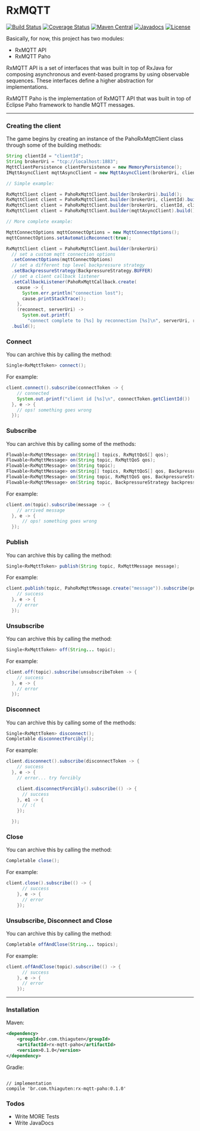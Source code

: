 # RxMQTT

[![Build Status](https://travis-ci.org/thiaguten/rx-mqtt.svg?branch=master)](https://travis-ci.org/thiaguten/rx-mqtt)
[![Coverage Status](https://coveralls.io/repos/github/thiaguten/rx-mqtt/badge.svg?branch=master)](https://coveralls.io/github/thiaguten/rx-mqtt?branch=master)
[![Maven Central](https://maven-badges.herokuapp.com/maven-central/br.com.thiaguten/rx-mqtt-paho/badge.svg)](http://search.maven.org/#search|gav|1|g:"br.com.thiaguten"%20AND%20a:"rx-mqtt-paho")
[![Javadocs](http://www.javadoc.io/badge/br.com.thiaguten/rx-mqtt-paho.svg)](http://www.javadoc.io/doc/br.com.thiaguten/rx-mqtt-paho)
[![License](https://img.shields.io/:license-apache-brightgreen.svg)](http://www.apache.org/licenses/LICENSE-2.0.txt)

Basically, for now, this project has two modules:

 - RxMQTT API
 - RxMQTT Paho

RxMQTT API is a set of interfaces that was built in top of RxJava for composing asynchronous and event-based programs by using observable sequences. These interfaces define a higher abstraction for implementations.

RxMQTT Paho is the implementation of RxMQTT API that was built in top of Eclipse Paho framework to handle MQTT messages.

---

### Creating the client

The game begins by creating an instance of the PahoRxMqttClient class through some of the building methods:

```java
String clientId = "clientId";
String brokerUri = "tcp://localhost:1883";
MqttClientPersistence clientPersistence = new MemoryPersistence();
IMqttAsyncClient mqttAsyncClient = new MqttAsyncClient(brokerUri, clientId, clientPersistence);

// Simple example:

RxMqttClient client = PahoRxMqttClient.builder(brokerUri).build();
RxMqttClient client = PahoRxMqttClient.builder(brokerUri, clientId).build();
RxMqttClient client = PahoRxMqttClient.builder(brokerUri, clientId, clientPersistence).build();
RxMqttClient client = PahoRxMqttClient.builder(mqttAsyncClient).build();

// More complete example:

MqttConnectOptions mqttConnectOptions = new MqttConnectOptions();
mqttConnectOptions.setAutomaticReconnect(true);

RxMqttClient client = PahoRxMqttClient.builder(brokerUri)
  // set a custom mqtt connection options
  .setConnectOptions(mqttConnectOptions)
  // set a different top level backpressure strategy
  .setBackpressureStrategy(BackpressureStrategy.BUFFER)
  // set a client callback listener
  .setCallbackListener(PahoRxMqttCallback.create(
    cause -> {
      System.err.println("connection lost");
      cause.printStackTrace();
    },
    (reconnect, serverUri) ->
      System.out.printf(
        "connect complete to [%s] by reconnection [%s]\n", serverUri, reconnect ? "yes" : "no")))
  .build();
```

### Connect
You can archive this by calling the method:

```java
Single<RxMqttToken> connect();
```

For example:

```java
client.connect().subscribe(connectToken -> {
    // connected
    System.out.printf("client id [%s]\n", connectToken.getClientId())
  }, e -> {
    // ops! something goes wrong
  });
```

### Subscribe
You can archive this by calling some of the methods:

```java
Flowable<RxMqttMessage> on(String[] topics, RxMqttQoS[] qos);
Flowable<RxMqttMessage> on(String topic, RxMqttQoS qos);
Flowable<RxMqttMessage> on(String topic);
Flowable<RxMqttMessage> on(String[] topics, RxMqttQoS[] qos, BackpressureStrategy backpressureStrategy);
Flowable<RxMqttMessage> on(String topic, RxMqttQoS qos, BackpressureStrategy backpressureStrategy);
Flowable<RxMqttMessage> on(String topic, BackpressureStrategy backpressureStrategy);
```

For example:

```java
client.on(topic).subscribe(message -> {
    // arrived message
  }, e -> {
      // ops! something goes wrong
  });
```

### Publish
You can archive this by calling the method:

```java
Single<RxMqttToken> publish(String topic, RxMqttMessage message);
```

For example:

```java
client.publish(topic, PahoRxMqttMessage.create("message")).subscribe(publishToken -> {
    // success
  }, e -> {
    // error
  });
```

### Unsubscribe
You can archive this by calling the method:

```java
Single<RxMqttToken> off(String... topic);
```

For example:

```java
client.off(topic).subscribe(unsubscribeToken -> {
    // success
  }, e -> {
    // error
  });
```

### Disconnect
You can archive this by calling some of the methods:

```java
Single<RxMqttToken> disconnect();
Completable disconnectForcibly();
```

For example:

```java
client.disconnect().subscribe(disconnectToken -> {
    // success
  }, e -> {
    // error... try forcibly

    client.disconnectForcibly().subscribe(() -> {
      // success
    }, e1 -> {
      // :(
    });

  });
```

### Close
You can archive this by calling the method:

```java
Completable close();
```

For example:

```java
client.close().subscribe(() -> {
      // success
    }, e -> {
      // error
    });
```

### Unsubscribe, Disconnect and Close
You can archive this by calling the method:

```java
Completable offAndClose(String... topics);
```

For example:

```java
client.offAndClose(topic).subscribe(() -> {
      // success
    }, e -> {
      // error
    });
```

---

### Installation

Maven:

```xml
<dependency>
    <groupId>br.com.thiaguten</groupId>
    <artifactId>rx-mqtt-paho</artifactId>
    <version>0.1.0</version>
</dependency>
```

Gradle:

```

// implementation
compile 'br.com.thiaguten:rx-mqtt-paho:0.1.0'
```

### Todos

 - Write MORE Tests
 - Write JavaDocs

